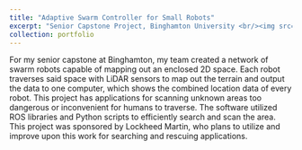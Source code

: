 ```yaml
---
title: "Adaptive Swarm Controller for Small Robots"
excerpt: "Senior Capstone Project, Binghamton University <br/><img src='/images/swarm.JPG' width='50%' height='50%'>"
collection: portfolio
---
```


For my senior capstone at Binghamton, my team created a network of swarm robots capable of mapping out an enclosed 2D space. Each robot traverses said space with LiDAR sensors to map out the terrain and output the data to one computer, which shows the combined location data of every robot. This project has applications for scanning unknown areas too dangerous or inconvenient for humans to traverse. The software utilized ROS libraries and Python scripts to efficiently search and scan the area. This project was sponsored by Lockheed Martin, who plans to utilize and improve upon this work for searching and rescuing applications.
